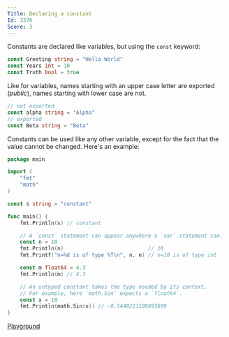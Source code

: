 ```yaml
---
Title: Declaring a constant
Id: 3376
Score: 3
---
```

Constants are declared like variables, but using the `const` keyword:

```go
const Greeting string = "Hello World"
const Years int = 10
const Truth bool = true
```

Like for variables, names starting with an upper case letter are exported (_public_), names starting with lower case are not.

```go
// not exported
const alpha string = "Alpha"
// exported
const Beta string = "Beta"
```

Constants can be used like any other variable, except for the fact that the value cannot be changed. Here's an example:

```go
package main

import (
    "fmt"
    "math"
)

const s string = "constant"

func main() {
    fmt.Println(s) // constant

    // A `const` statement can appear anywhere a `var` statement can.
    const n = 10
    fmt.Println(n)                           // 10
    fmt.Printf("n=%d is of type %T\n", n, n) // n=10 is of type int

    const m float64 = 4.3
    fmt.Println(m) // 4.3

    // An untyped constant takes the type needed by its context.
    // For example, here `math.Sin` expects a `float64`.
    const x = 10
    fmt.Println(math.Sin(x)) // -0.5440211108893699
}
```

[Playground](https://play.golang.org/p/MI48yM88dE)
